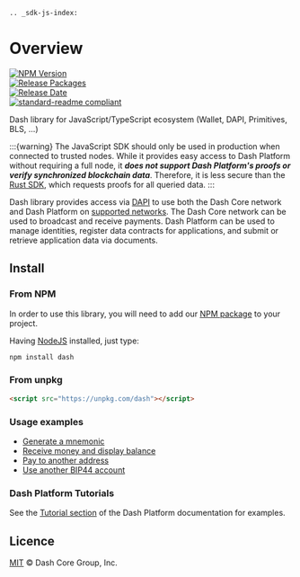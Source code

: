 ```{eval-rst}
.. _sdk-js-index:
```

# Overview

[![NPM Version](https://img.shields.io/npm/v/dash)](https://www.npmjs.org/package/dash)  
[![Release Packages](https://github.com/dashpay/platform/actions/workflows/release.yml/badge.svg)](https://github.com/dashpay/platform/actions/workflows/release.yml)  
[![Release Date](https://img.shields.io/github/release-date/dashpay/platform)](https://github.com/dashpay/platform/releases/latest)  
[![standard-readme compliant](https://img.shields.io/badge/readme%20style-standard-brightgreen)](https://github.com/RichardLitt/standard-readme)

Dash library for JavaScript/TypeScript ecosystem (Wallet, DAPI, Primitives, BLS, ...)

:::{warning}
The JavaScript SDK should only be used in production when connected to trusted nodes. While it
provides easy access to Dash Platform without requiring a full node, it **_does not support Dash
Platform's proofs or verify synchronized blockchain data_**. Therefore, it is less secure than the
[Rust SDK](../sdk-rs/overview.md), which requests proofs for all queried data.
:::

Dash library provides access via [DAPI](../explanations/dapi.md) to use both the Dash Core network and Dash Platform on [supported networks](https://github.com/dashpay/platform/#supported-networks). The Dash Core network can be used to broadcast and receive payments. Dash Platform can be used to manage identities, register data contracts for applications, and submit or retrieve application data via documents.

## Install

### From NPM

In order to use this library, you will need to add our [NPM package](https://www.npmjs.com/dash) to your project.

Having [NodeJS](https://nodejs.org/) installed, just type:

```bash
npm install dash
```

### From unpkg

```html
<script src="https://unpkg.com/dash"></script>
```

### Usage examples

- [Generate a mnemonic](./examples/generate-a-new-mnemonic.md)
- [Receive money and display balance](./examples/receive-money-and-check-balance.md)
- [Pay to another address](./examples/paying-to-another-address.md)
- [Use another BIP44 account](./examples/use-different-account.md)

### Dash Platform Tutorials

See the [Tutorial section](../tutorials/introduction.md) of the Dash Platform documentation for examples.

## Licence

[MIT](https://github.com/dashevo/dashjs/blob/master/LICENCE.md) © Dash Core Group, Inc.
